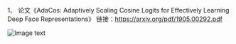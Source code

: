 1、 论文《AdaCos: Adaptively Scaling Cosine Logits for Effectively Learning Deep Face Representations》
链接：https://arxiv.org/pdf/1905.00292.pdf


![Image text](https://github.com/xialuxi/arcface-caffe/blob/master/AdaCos/Selection_167.png)
